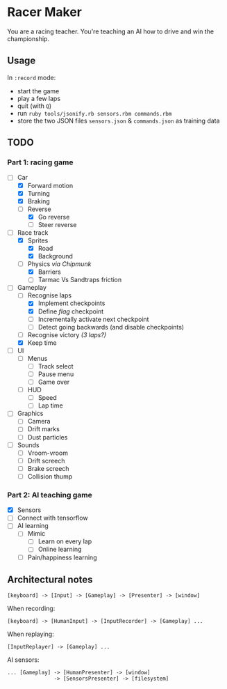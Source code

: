 # Racer Maker

You are a racing teacher. You're teaching an AI how to drive and win the championship.

## Usage

In `:record` mode:

* start the game
* play a few laps
* quit (with `Q`)
* run `ruby tools/jsonify.rb sensors.rbm commands.rbm`
* store the two JSON files `sensors.json` & `commands.json` as training data

## TODO

### Part 1: racing game

- [ ] Car
    - [x] Forward motion
    - [x] Turning
    - [x] Braking
    - [ ] Reverse
        - [x] Go reverse
        - [ ] Steer reverse
- [ ] Race track
    - [x] Sprites
        - [x] Road
        - [x] Background
    - [ ] Physics _via Chipmunk_
        - [x] Barriers
        - [ ] Tarmac Vs Sandtraps friction
- [ ] Gameplay
    - [ ] Recognise laps
        - [x] Implement checkpoints
        - [x] Define _flag_ checkpoint
        - [ ] Incrementally activate next checkpoint
        - [ ] Detect going backwards (and disable checkpoints)
    - [ ] Recognise victory _(3 laps?)_
    - [x] Keep time
- [ ] UI
    - [ ] Menus
        - [ ] Track select
        - [ ] Pause menu
        - [ ] Game over
    - [ ] HUD
        - [ ] Speed
        - [ ] Lap time
- [ ] Graphics
    - [ ] Camera
    - [ ] Drift marks
    - [ ] Dust particles
- [ ] Sounds
    - [ ] Vroom-vroom
    - [ ] Drift screech
    - [ ] Brake screech
    - [ ] Collision thump

### Part 2: AI teaching game

- [x] Sensors
- [ ] Connect with tensorflow
- [ ] AI learning
    - [ ] Mimic
        - [ ] Learn on every lap
        - [ ] Online learning
    - [ ] Pain/happiness learning

## Architectural notes

```
[keyboard] -> [Input] -> [Gameplay] -> [Presenter] -> [window]
```

When recording:

```
[keyboard] -> [HumanInput] -> [InputRecorder] -> [Gameplay] ...
```

When replaying:

```
[InputReplayer] -> [Gameplay] ...
```

AI sensors:

```
... [Gameplay] -> [HumanPresenter] -> [window]
               -> [SensorsPresenter] -> [filesystem]
```
